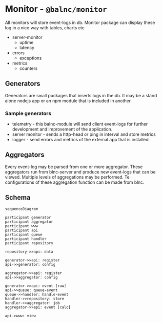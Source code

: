 # Monitor - `@balnc/monitor`

All monitors will store event-logs in db. Monitor package can display these log in a nice way with tables, charts etc

- server-monitor
  - uptime
  - latency
- errors
  - exceptions
- metrics
  - counters

## Generators

Generators are small packages that inserts logs in the db. It may be a stand alone nodejs app or an npm module that is included in another.

### Sample generators

- telemetry - this balnc-module will send client event-logs for further development and improvement of the application.
- server monitor - sends a http-head or ping in interval and store metrics
- logger - send errors and metrics of the external app that is installed

## Aggregators

Every event-log may be parsed from one or more aggregator. These aggregators run from blnc-server and produce new event-logs that can be viewed. Multiple levels of aggregations may be performed. Te configurations of these aggregation function can be made from blnc.

## Schema

```mermaid
sequenceDiagram

participant generator
participant aggregator
participant www
participant api
participant queue
participant handler
participant repository

repository->>api: data

generator->>api: register
api->>generator: config

aggregator->>api: register
api->>aggregator: config

generator->>api: event [raw]
api->>queue: queue-event
queue->>handler: handle-event
handler->>repository: store
handler->>aggregator: job
aggregator->>api: event [calc]

api->www: view
```